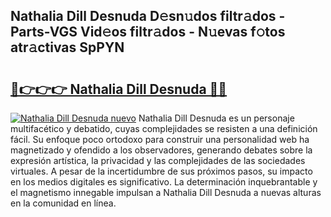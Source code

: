 ## Nathalia Dill Desnuda D𝚎sn𝚞dos filtr𝚊dos - Parts-VGS Vid𝚎os filtr𝚊dos - N𝚞evas f𝚘tos atr𝚊ctivas SpPYN

# <h2><a href="http://mb287f.tromn.icu/?c=Nathalia+Dill+Desnuda">🔗👉👉👉 Nathalia Dill Desnuda 🔗🔗</a></h2>

[![Nathalia Dill Desnuda nuevo](https://i.imgur.com/pEAQMta.gif)](http://mb287f.tromn.icu/?c=Nathalia+Dill+Desnuda)
Nathalia Dill Desnuda es un personaje multifacético y debatido, cuyas complejidades se resisten a una definición fácil.  Su enfoque poco ortodoxo para construir una personalidad web ha magnetizado y ofendido a los observadores, generando debates sobre la expresión artística, la privacidad y las complejidades de las sociedades virtuales. A pesar de la incertidumbre de sus próximos pasos, su impacto en los medios digitales es significativo. La determinación inquebrantable y el magnetismo innegable impulsan a Nathalia Dill Desnuda a nuevas alturas en la comunidad en línea.
